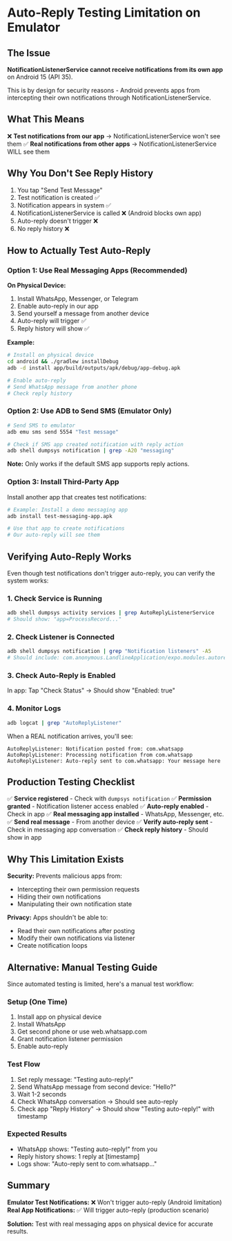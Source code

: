 # Auto-Reply Testing Limitation on Emulator

## The Issue

**NotificationListenerService cannot receive notifications from its own app** on Android 15 (API 35).

This is by design for security reasons - Android prevents apps from intercepting their own notifications through NotificationListenerService.

## What This Means

❌ **Test notifications from our app** → NotificationListenerService won't see them
✅ **Real notifications from other apps** → NotificationListenerService WILL see them

## Why You Don't See Reply History

1. You tap "Send Test Message"
2. Test notification is created ✅
3. Notification appears in system ✅
4. NotificationListenerService is called ❌ (Android blocks own app)
5. Auto-reply doesn't trigger ❌
6. No reply history ❌

## How to Actually Test Auto-Reply

### Option 1: Use Real Messaging Apps (Recommended)

**On Physical Device:**
1. Install WhatsApp, Messenger, or Telegram
2. Enable auto-reply in our app
3. Send yourself a message from another device
4. Auto-reply will trigger ✅
5. Reply history will show ✅

**Example:**
```bash
# Install on physical device
cd android && ./gradlew installDebug
adb -d install app/build/outputs/apk/debug/app-debug.apk

# Enable auto-reply
# Send WhatsApp message from another phone
# Check reply history
```

### Option 2: Use ADB to Send SMS (Emulator Only)

```bash
# Send SMS to emulator
adb emu sms send 5554 "Test message"

# Check if SMS app created notification with reply action
adb shell dumpsys notification | grep -A20 "messaging"
```

**Note:** Only works if the default SMS app supports reply actions.

### Option 3: Install Third-Party App

Install another app that creates test notifications:

```bash
# Example: Install a demo messaging app
adb install test-messaging-app.apk

# Use that app to create notifications
# Our auto-reply will see them
```

## Verifying Auto-Reply Works

Even though test notifications don't trigger auto-reply, you can verify the system works:

### 1. Check Service is Running
```bash
adb shell dumpsys activity services | grep AutoReplyListenerService
# Should show: "app=ProcessRecord..."
```

### 2. Check Listener is Connected
```bash
adb shell dumpsys notification | grep "Notification listeners" -A5
# Should include: com.anonymous.LandlineApplication/expo.modules.autoreplymanager.AutoReplyListenerService
```

### 3. Check Auto-Reply is Enabled
In app: Tap "Check Status" → Should show "Enabled: true"

### 4. Monitor Logs
```bash
adb logcat | grep "AutoReplyListener"
```

When a REAL notification arrives, you'll see:
```
AutoReplyListener: Notification posted from: com.whatsapp
AutoReplyListener: Processing notification from com.whatsapp
AutoReplyListener: Auto-reply sent to com.whatsapp: Your message here
```

## Production Testing Checklist

✅ **Service registered** - Check with `dumpsys notification`
✅ **Permission granted** - Notification listener access enabled
✅ **Auto-reply enabled** - Check in app
✅ **Real messaging app installed** - WhatsApp, Messenger, etc.
✅ **Send real message** - From another device
✅ **Verify auto-reply sent** - Check in messaging app conversation
✅ **Check reply history** - Should show in app

## Why This Limitation Exists

**Security:** Prevents malicious apps from:
- Intercepting their own permission requests
- Hiding their own notifications
- Manipulating their own notification state

**Privacy:** Apps shouldn't be able to:
- Read their own notifications after posting
- Modify their own notifications via listener
- Create notification loops

## Alternative: Manual Testing Guide

Since automated testing is limited, here's a manual test workflow:

### Setup (One Time)
1. Install app on physical device
2. Install WhatsApp
3. Get second phone or use web.whatsapp.com
4. Grant notification listener permission
5. Enable auto-reply

### Test Flow
1. Set reply message: "Testing auto-reply!"
2. Send WhatsApp message from second device: "Hello?"
3. Wait 1-2 seconds
4. Check WhatsApp conversation → Should see auto-reply
5. Check app "Reply History" → Should show "Testing auto-reply!" with timestamp

### Expected Results
- WhatsApp shows: "Testing auto-reply!" from you
- Reply history shows: 1 reply at [timestamp]
- Logs show: "Auto-reply sent to com.whatsapp..."

## Summary

**Emulator Test Notifications:** ❌ Won't trigger auto-reply (Android limitation)
**Real App Notifications:** ✅ Will trigger auto-reply (production scenario)

**Solution:** Test with real messaging apps on physical device for accurate results.
